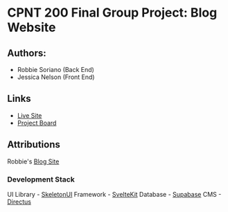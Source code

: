 # CPNT 200 Final Group Project: Blog Website

## Authors: 
- Robbie Soriano (Back End)
- Jessica Nelson (Front End)

## Links
- [Live Site](https://ai-saga.netlify.app)
- [Project Board](https://github.com/users/Malekzie/projects/6)


## Attributions
Robbie's [Blog Site](https://www.theverge.com/2023/11/29/23982046/sam-altman-interview-openai-ceo-rehired)

### Development Stack
UI Library - [SkeletonUI](https://www.skeleton.dev/docs/introduction)
Framework - [SvelteKit](https://kit.svelte.dev)
Database - [Supabase](https://supabase.com)
CMS - [Directus](https://directus.io)

